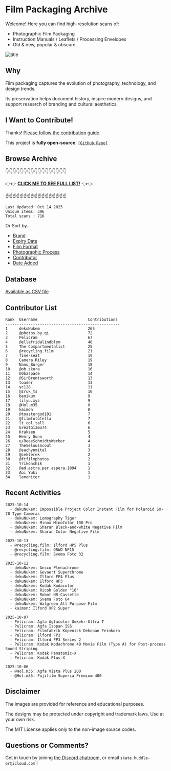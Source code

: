 # Film Packaging Archive

Welcome! Here you can find high-resolution scans of:

* Photographic Film Packaging
* Instruction Manuals / Leaflets / Processing Envelopes
* Old & new, popular & obscure.

![title](resources/title.jpg)

## Why

Film packaging captures the evolution of photography, technology, and design trends.

Its preservation helps document history, inspire modern designs, and support research of branding and cultural aesthetics.

## I Want to Contribute!

Thanks! [Please follow the contribution guide](contribution_guide.md).

This project is **fully open-source**. [`[GitHub Repo]`](https://github.com/dekuNukem/Film-Packaging)

## Browse Archive

👇👇👇👇👇👇👇👇👇👇👇👇👇👇👇👇👇

👉👉 [**CLICK ME TO SEE FULL LIST!**](./film_packaging/by_brand.md) 👈👈

☝️☝️☝️☝️☝️☝️☝️☝️☝️☝️☝️☝️☝️☝️☝️☝️☝️

```
Last Updated: Oct 14 2025
Unique items: 396
Total scans : 716
```

Or Sort by...

* [Brand](./film_packaging/by_brand.md)
* [Expiry Date](./film_packaging/by_expiry.md)
* [Film Format](./film_packaging/by_format.md)
* [Photographic Process](./film_packaging/by_process.md)
* [Contributor](./film_packaging/by_user.md)
* [Date Added](./film_packaging/by_recent.md)


## Database

[Available as CSV file](./film_packaging/database.csv)

## Contributor List

```
Rank  Username                      Contributions
--------------------------------------------------
1     dekuNukem                     265   
2     @photos.by.qi                 72    
3     Pelicram                      67    
4     @ellafridalindblom            46    
5     The Compartmentalist          25    
6     @recycling.film               21    
7     fine-seat                     19    
8     Camera.Riley                  19    
9     Nano_Burger                   18    
10    @ob.skura                     16    
11    b0baspace                     14    
12    @SirBrentsworth               13    
13    toader                        13    
14    yc128                         11    
15    @zruk_ts                      10    
16    benikum                       9     
17    lilyu.xyz                     9     
18    @Hol.m35                      8     
19    kaimon                        8     
20    @toastergod101                7     
21    @filmfotofella                7     
22    lt_col_tall                   6     
23    GreatGizmo74                  6     
24    Kraksen                       5     
25    Henry Gunn                    4     
26    u/ReeeSchmidtyWerber          4     
27    TheSelousScout                3     
28    @sachynmital                  3     
29    @seklerek                     2     
30    @ftfilmphotos                 2     
31    Yrikonchik                    1     
32    @ad.astra.per.aspera.1894     1     
33    Aoi Yuki                      1     
34    lemoniter                     1     
```

## Recent Activities

```
2025-10-14
  - dekuNukem: Impossible Project Color Instant Film for Polaroid SX-70 Type Cameras
  - dekuNukem: Lomography Tiger
  - dekuNukem: Minox MinoColor 100 Pro
  - dekuNukem: Sharan Black-and-white Negative Film
  - dekuNukem: Sharan Color Negative Film

2025-10-13
  - @recycling.film: Ilford HP5 Plus
  - @recycling.film: ORWO NP15
  - @recycling.film: Svema Foto 32

2025-10-12
  - dekuNukem: Ansco Plenachrome
  - dekuNukem: Gevaert Superchrome
  - dekuNukem: Ilford FP4 Plus
  - dekuNukem: Ilford HP3
  - dekuNukem: Kodak Kodacolor
  - dekuNukem: Ricoh Golden "16"
  - dekuNukem: Robot NR-Cassette
  - dekuNukem: Svema Foto 64
  - dekuNukem: Walgreen All Purpose Film
  - kaimon: Ilford XP2 Super

2025-10-07
  - Pelicram: Agfa Agfacolor Umkehr-Ultra T
  - Pelicram: Agfa Isopan ISS
  - Pelicram: Filmfabrik Köpenick Dekopan Feinkorn
  - Pelicram: Ilford FP3
  - Pelicram: Ilford FP3 Series 2
  - Pelicram: Kodak Kodachrome 40 Movie Film (Type A) for Post-process Sound Striping
  - Pelicram: Kodak Panatomic-X
  - Pelicram: Kodak Plus-X

2025-10-06
  - @Hol.m35: Agfa Vista Plus 200
  - @Hol.m35: Fujifilm Superia Premium 400
```

## Disclaimer

The images are provided for reference and educational purposes.

The designs may be protected under copyright and trademark laws. Use at your own risk.

The MIT License applies only to the non-image source codes.

## Questions or Comments?

Get in touch by joining [the Discord chatroom](https://discord.gg/yvBx7dVG4B), or email `skate.huddle-6r@icloud.com` !
